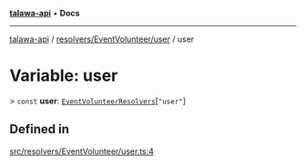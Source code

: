 [**talawa-api**](../../../../README.md) • **Docs**

***

[talawa-api](../../../../modules.md) / [resolvers/EventVolunteer/user](../README.md) / user

# Variable: user

\> `const` **user**: [`EventVolunteerResolvers`](../../../../types/generatedGraphQLTypes/type-aliases/EventVolunteerResolvers.md)\[`"user"`\]

## Defined in

[src/resolvers/EventVolunteer/user.ts:4](https://github.com/PalisadoesFoundation/talawa-api/blob/7fc9f13527dc6ead651f268e58527dcc279b95bc/src/resolvers/EventVolunteer/user.ts#L4)
